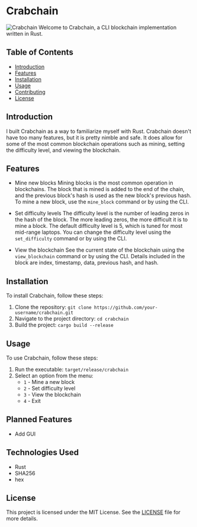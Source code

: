 # Crabchain

![Crabchain](assets/crabchain.png)
Welcome to Crabchain, a CLI blockchain implementation written in Rust.

## Table of Contents

- [Introduction](#introduction)
- [Features](#features)
- [Installation](#installation)
- [Usage](#usage)
- [Contributing](#contributing)
- [License](#license)

## Introduction

I built Crabchain as a way to familiarize myself with Rust. Crabchain doesn't have too many features, but it is pretty nimble and safe. It does allow for some of the most common blockchain operations such as mining, setting the difficulty level, and viewing the blockchain.

## Features

- Mine new blocks
  Mining blocks is the most common operation in blockchains. The block that is mined is added to the end of the chain, and the previous block's hash is used as the new block's previous hash. To mine a new block, use the `mine_block` command or by using the CLI.

- Set difficulty levels
  The difficulty level is the number of leading zeros in the hash of the block. The more leading zeros, the more difficult it is to mine a block. The default difficulty level is 5, which is tuned for most mid-range laptops. You can change the difficulty level using the `set_difficulty` command or by using the CLI.

- View the blockchain
  See the current state of the blockchain using the `view_blockchain` command or by using the CLI. Details included in the block are index, timestamp, data, previous hash, and hash.

## Installation

To install Crabchain, follow these steps:

1. Clone the repository: `git clone https://github.com/your-username/crabchain.git`
2. Navigate to the project directory: `cd crabchain`
3. Build the project: `cargo build --release`

## Usage

To use Crabchain, follow these steps:

1. Run the executable: `target/release/crabchain`
2. Select an option from the menu:
   - `1` - Mine a new block
   - `2` - Set difficulty level
   - `3` - View the blockchain
   - `4` - Exit

## Planned Features

- Add GUI

## Technologies Used

- Rust
- SHA256
- hex

## License

This project is licensed under the MIT License. See the [LICENSE](LICENSE) file for more details.
